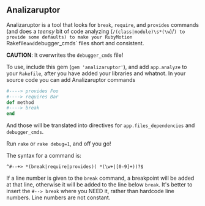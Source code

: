 Analizaruptor
-------------

Analizaruptor is a tool that looks for `break`, `require`, and `provides`
commands (and does a *teensy* bit of code analyzing (`/(class|module)\s*(\w`)/`)
to provide some defaults) to make your RubyMotion `Rakefile` and `debugger_cmds`
files short and consistent.

**CAUTION**: It overwrites the `debugger_cmds` file!

To use, include this gem (`gem 'analizaruptor'`), and add `app.analyze` to your
`Rakefile`, after you have added your libraries and whatnot.  In your source
code you can add Analizaruptor commands

```ruby
#----> provides Foo
#----> requires Bar
def method
#----> break
end
```

And those will be translated into directives for `app.files_dependencies` and
`debugger_cmds`.

Run `rake` or `rake debug=1`, and off you go!

The syntax for a command is:

```regex
^#--+> *(break|require|provides)( *(\w+|[0-9]+))?$
```

If a line number is given to the `break` command, a breakpoint will be added at
that line, otherwise it will be added to the line below `break`.  It's better to
insert the `#--> break` where you NEED it, rather than hardcode line numbers.
Line numbers are not constant.
